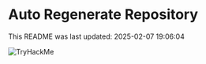 # Auto Regenerate Repository

This README was last updated: 2025-02-07 19:06:04

 ![TryHackMe](https://tryhackme.com/badge/533634)